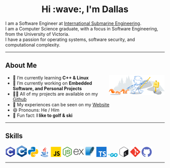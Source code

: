 <h1 align="center"> Hi :wave:, I'm Dallas</h1>

I am a Software Engineer at [International Submarine Engineering](https://ise.bc.ca/).<br> 
I am a Computer Science graduate, with a focus in Software Engineering, from the University of Victoria.<br>
I have a passion for operating systems, software security, and computational complexity.

<hr>

## About Me

<img width="35%" align="right" alt="Github" src="img/git-header.svg" />

- :seedling: I’m currently learning **C++ & Linux**
- :open_file_folder: I’m currently working on **Embedded Software, and Personal Projects**
- :man_technologist: All of my projects are available on my [Github](https://github.com/dallasbrooks?tab=repositories)
- :page_facing_up: My experiences can be seen on my [Website](https://dallasbrooks.github.io)
- :smile: Pronouns: He / Him
- :gift: Fun fact: **I like to golf & ski**

<hr>

## Skills
<a><img width="32px" src="img/c.svg"></a>
<a><img width="32px" src="img/cpp.png"></a>
<a><img width="32px" src="img/python.svg"></a>
<a><img width="32px" src="img/java.svg"></a>
<a><img width="32px" src="img/javascript.svg"></a>
<a><img width="32px" src="img/nodejs.svg"></a>
<a><img width="32px" src="img/express.svg"></a>
<a><img width="32px" src="img/sqlite.svg"></a>
<a><img width="32px" src="img/typescript.svg"></a>
<a><img width="32px" src="img/go.svg"></a>
<a><img width="32px" src="img/bash.svg"></a>
<a><img width="32px" src="img/git.svg"></a>
<a><img width="32px" src="img/github.svg"></a>
<hr>
